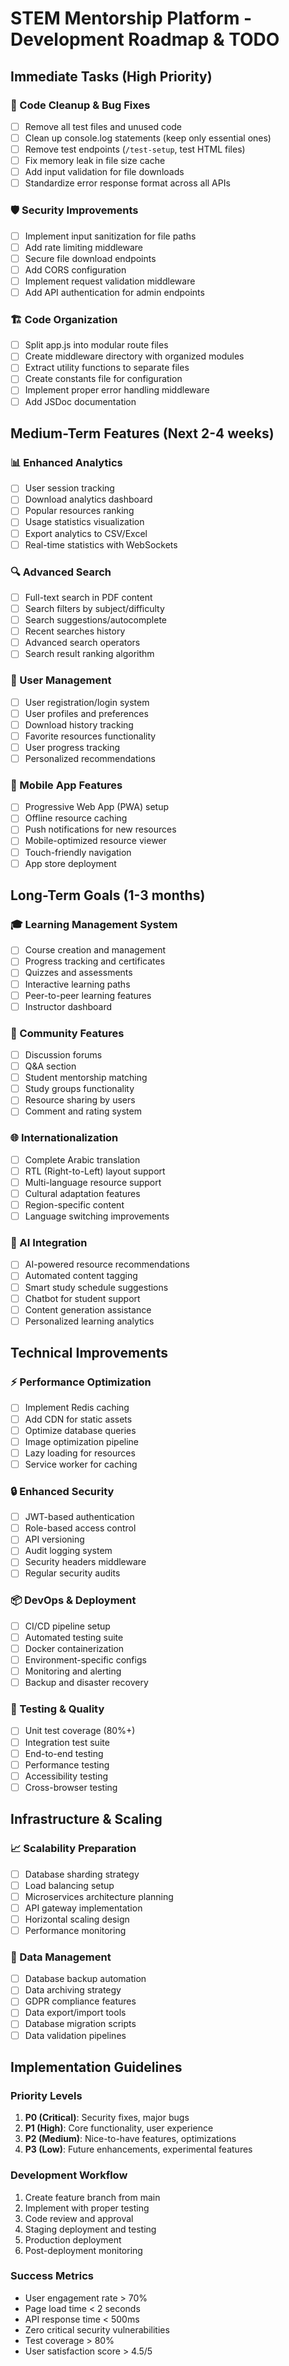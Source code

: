 # STEM Mentorship Platform - Development Roadmap & TODO

## Immediate Tasks (High Priority)

### 🔧 Code Cleanup & Bug Fixes
- [ ] Remove all test files and unused code
- [ ] Clean up console.log statements (keep only essential ones)
- [ ] Remove test endpoints (`/test-setup`, test HTML files)
- [ ] Fix memory leak in file size cache
- [ ] Add input validation for file downloads
- [ ] Standardize error response format across all APIs

### 🛡️ Security Improvements
- [ ] Implement input sanitization for file paths
- [ ] Add rate limiting middleware
- [ ] Secure file download endpoints
- [ ] Add CORS configuration
- [ ] Implement request validation middleware
- [ ] Add API authentication for admin endpoints

### 🏗️ Code Organization
- [ ] Split app.js into modular route files
- [ ] Create middleware directory with organized modules
- [ ] Extract utility functions to separate files
- [ ] Create constants file for configuration
- [ ] Implement proper error handling middleware
- [ ] Add JSDoc documentation

## Medium-Term Features (Next 2-4 weeks)

### 📊 Enhanced Analytics
- [ ] User session tracking
- [ ] Download analytics dashboard
- [ ] Popular resources ranking
- [ ] Usage statistics visualization
- [ ] Export analytics to CSV/Excel
- [ ] Real-time statistics with WebSockets

### 🔍 Advanced Search
- [ ] Full-text search in PDF content
- [ ] Search filters by subject/difficulty
- [ ] Search suggestions/autocomplete
- [ ] Recent searches history
- [ ] Advanced search operators
- [ ] Search result ranking algorithm

### 👤 User Management
- [ ] User registration/login system
- [ ] User profiles and preferences
- [ ] Download history tracking
- [ ] Favorite resources functionality
- [ ] User progress tracking
- [ ] Personalized recommendations

### 📱 Mobile App Features
- [ ] Progressive Web App (PWA) setup
- [ ] Offline resource caching
- [ ] Push notifications for new resources
- [ ] Mobile-optimized resource viewer
- [ ] Touch-friendly navigation
- [ ] App store deployment

## Long-Term Goals (1-3 months)

### 🎓 Learning Management System
- [ ] Course creation and management
- [ ] Progress tracking and certificates
- [ ] Quizzes and assessments
- [ ] Interactive learning paths
- [ ] Peer-to-peer learning features
- [ ] Instructor dashboard

### 💬 Community Features
- [ ] Discussion forums
- [ ] Q&A section
- [ ] Student mentorship matching
- [ ] Study groups functionality
- [ ] Resource sharing by users
- [ ] Comment and rating system

### 🌐 Internationalization
- [ ] Complete Arabic translation
- [ ] RTL (Right-to-Left) layout support
- [ ] Multi-language resource support
- [ ] Cultural adaptation features
- [ ] Region-specific content
- [ ] Language switching improvements

### 🤖 AI Integration
- [ ] AI-powered resource recommendations
- [ ] Automated content tagging
- [ ] Smart study schedule suggestions
- [ ] Chatbot for student support
- [ ] Content generation assistance
- [ ] Personalized learning analytics

## Technical Improvements

### ⚡ Performance Optimization
- [ ] Implement Redis caching
- [ ] Add CDN for static assets
- [ ] Optimize database queries
- [ ] Image optimization pipeline
- [ ] Lazy loading for resources
- [ ] Service worker for caching

### 🔒 Enhanced Security
- [ ] JWT-based authentication
- [ ] Role-based access control
- [ ] API versioning
- [ ] Audit logging system
- [ ] Security headers middleware
- [ ] Regular security audits

### 📦 DevOps & Deployment
- [ ] CI/CD pipeline setup
- [ ] Automated testing suite
- [ ] Docker containerization
- [ ] Environment-specific configs
- [ ] Monitoring and alerting
- [ ] Backup and disaster recovery

### 🧪 Testing & Quality
- [ ] Unit test coverage (80%+)
- [ ] Integration test suite
- [ ] End-to-end testing
- [ ] Performance testing
- [ ] Accessibility testing
- [ ] Cross-browser testing

## Infrastructure & Scaling

### 📈 Scalability Preparation
- [ ] Database sharding strategy
- [ ] Load balancing setup
- [ ] Microservices architecture planning
- [ ] API gateway implementation
- [ ] Horizontal scaling design
- [ ] Performance monitoring

### 🔄 Data Management
- [ ] Database backup automation
- [ ] Data archiving strategy
- [ ] GDPR compliance features
- [ ] Data export/import tools
- [ ] Database migration scripts
- [ ] Data validation pipelines

## Implementation Guidelines

### Priority Levels
1. **P0 (Critical)**: Security fixes, major bugs
2. **P1 (High)**: Core functionality, user experience
3. **P2 (Medium)**: Nice-to-have features, optimizations
4. **P3 (Low)**: Future enhancements, experimental features

### Development Workflow
1. Create feature branch from main
2. Implement with proper testing
3. Code review and approval
4. Staging deployment and testing
5. Production deployment
6. Post-deployment monitoring

### Success Metrics
- User engagement rate > 70%
- Page load time < 2 seconds
- API response time < 500ms
- Zero critical security vulnerabilities
- Test coverage > 80%
- User satisfaction score > 4.5/5
